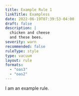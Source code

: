 ```yaml
---
title: Example Rule 1
linkTitle: Exampless
date: 2022-06-19T07:39:53-04:00
draft: false
description: |
  chicken and cheese
  and these bees.
severity: warn
recommended: false
ruleType: style
type: vacuum
layout: rule
formats:
  - "oas3"
  - "oas2"
---
```



I am an example rule.